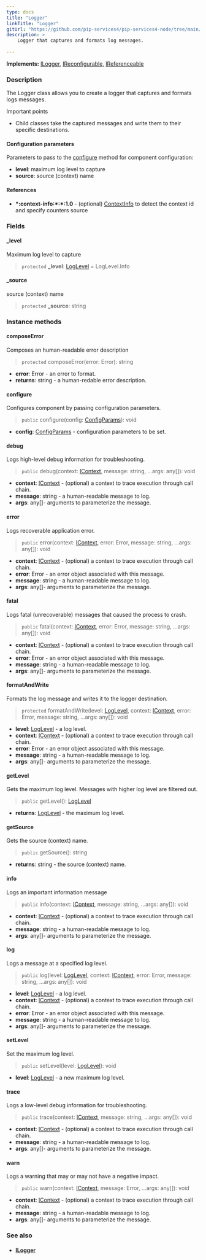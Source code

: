 ```yaml
---
type: docs
title: "Logger"
linkTitle: "Logger"
gitUrl: "https://github.com/pip-services4/pip-services4-node/tree/main/pip-services4-observability-node"
description: >
    Logger that captures and formats log messages.
    
---
```


**Implements:** [ILogger](../ilogger), [IReconfigurable](../../../components/config/ireconfigurable), [IReferenceable](../../../components/refer/ireferenceable)

### Description

The Logger class allows you to create a logger that captures and formats logs messages.

Important points

- Child classes take the captured messages and write them to their specific destinations.

#### Configuration parameters
Parameters to pass to the [configure](#configure) method for component configuration:
 
- **level**: maximum log level to capture
- **source**: source (context) name

#### References
- **\*:context-info:\*:\*:1.0** - (optional) [ContextInfo](../../../components/context/context_info) to detect the context id and specify counters source

### Fields

<span class="hide-title-link">

#### _level
Maximum log level to capture
> `protected` **_level**: [LogLevel](../log_level) = LogLevel.Info


#### _source
source (context) name
> `protected` **_source**: string

</span>


### Instance methods

#### composeError
Composes an human-readable error description

> `protected` composeError(error: Error): string

- **error**: Error - an error to format.
- **returns**: string - a human-redable error description.


#### configure
Configures component by passing configuration parameters.

> `public` configure(config: [ConfigParams](../../../components/config/config_params)): void

- **config**: [ConfigParams](../../../components/config/config_params) - configuration parameters to be set.


#### debug
Logs high-level debug information for troubleshooting.

> `public` debug(context: [IContext](../../../components/context/icontext), message: string, ...args: any[]): void

- **context**: [IContext](../../../components/context/icontext) - (optional) a context to trace execution through call chain.
- **message**: string - a human-readable message to log.
- **args**: any[]- arguments to parameterize the message.


#### error
Logs recoverable application error.

> `public` error(context: [IContext](../../../components/context/icontext), error: Error, message: string, ...args: any[]): void

- **context**: [IContext](../../../components/context/icontext) - (optional) a context to trace execution through call chain.
- **error**: Error - an error object associated with this message.
- **message**: string - a human-readable message to log.
- **args**: any[]- arguments to parameterize the message.



#### fatal
Logs fatal (unrecoverable) messages that caused the process to crash.

> `public` fatal(context: [IContext](../../../components/context/icontext), error: Error, message: string, ...args: any[]): void

- **context**: [IContext](../../../components/context/icontext) - (optional) a context to trace execution through call chain.
- **error**: Error - an error object associated with this message.
- **message**: string - a human-readable message to log.
- **args**: any[]- arguments to parameterize the message.



#### formatAndWrite
Formats the log message and writes it to the logger destination.

> `protected` formatAndWrite(level: [LogLevel](../log_level), context: [IContext](../../../components/context/icontext), error: Error, message: string, ...args: any[]): void

- **level**: [LogLevel](../log_level) - a log level.
- **context**: [IContext](../../../components/context/icontext) - (optional) a context to trace execution through call chain.
- **error**: Error - an error object associated with this message.
- **message**: string - a human-readable message to log.
- **args**: any[]- arguments to parameterize the message.



#### getLevel
Gets the maximum log level. Messages with higher log level are filtered out.

> `public` getLevel(): [LogLevel](../log_level)

- **returns**: [LogLevel](../log_level) -  the maximum log level.


#### getSource
Gets the source (context) name.

> `public` getSource(): string

- **returns**: string -  the source (context) name.


#### info
Logs an important information message

> `public` info(context: [IContext](../../../components/context/icontext), message: string, ...args: any[]): void

- **context**: [IContext](../../../components/context/icontext) - (optional) a context to trace execution through call chain.
- **message**: string - a human-readable message to log.
- **args**: any[]- arguments to parameterize the message.



#### log
Logs a message at a specified log level.

> `public` log(level: [LogLevel](../log_level), context: [IContext](../../../components/context/icontext), error: Error, message: string, ...args: any[]): void

- **level**: [LogLevel](../log_level) - a log level.
- **context**: [IContext](../../../components/context/icontext) - (optional) a context to trace execution through call chain.
- **error**: Error - an error object associated with this message.
- **message**: string - a human-readable message to log.
- **args**: any[]- arguments to parameterize the message.



#### setLevel
Set the maximum log level.

> `public` setLevel(level: [LogLevel](../log_level)): void

- **level**: [LogLevel](../log_level) - a new maximum log level.


#### trace
Logs a low-level debug information for troubleshooting.

> `public` trace(context: [IContext](../../../components/context/icontext), message: string, ...args: any[]): void

- **context**: [IContext](../../../components/context/icontext) - (optional) a context to trace execution through call chain.
- **message**: string - a human-readable message to log.
- **args**: any[]- arguments to parameterize the message.


#### warn
Logs a warning that may or may not have a negative impact.

> `public` warn(context: [IContext](../../../components/context/icontext), message: Error, ...args: any[]): void

- **context**: [IContext](../../../components/context/icontext) - (optional) a context to trace execution through call chain.
- **message**: string - a human-readable message to log.
- **args**: any[]- arguments to parameterize the message.



### See also
- #### [ILogger](../ilogger)

